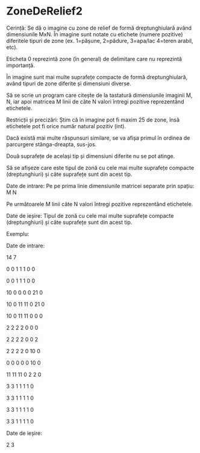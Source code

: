 # ZoneDeRelief2
Cerință:
Se dă o imagine cu zone de relief de formă dreptunghiulară având dimensiunile MxN. În imagine sunt notate cu etichete (numere pozitive) diferitele tipuri de zone (ex. 1=pășune, 2=pădure, 3=apa/lac 4=teren arabil, etc).

Eticheta 0 reprezintă zone (în general) de delimitare care nu reprezintă importanță.

În imagine sunt mai multe suprafețe compacte de formă dreptunghiulară, având tipuri de zone diferite și dimensiuni diverse.

Să se scrie un program care citește de la tastatură dimensiunile imaginii M, N, iar apoi matricea M linii de câte N valori întregi pozitive reprezentând etichetele.

Restricții și precizări:
Știm că în imagine pot fi maxim 25 de zone, însă etichetele pot fi orice număr natural pozitiv (int).

Dacă există mai multe răspunsuri similare, se va afișa primul în ordinea de parcurgere stânga-dreapta, sus-jos.

Două suprafețe de același tip și dimensiuni diferite nu se pot atinge.

Să se afișeze care este tipul de zonă cu cele mai multe suprafețe compacte (dreptunghiuri) și câte suprafețe sunt din acest tip.

Date de intrare:
Pe pe prima linie dimensiunile matricei separate prin spațiu: M N

Pe următoarele M linii câte N valori întregi pozitive reprezentând etichetele.

Date de ieșire:
Tipul de zonă cu cele mai multe suprafețe compacte (dreptunghiuri) și câte suprafețe sunt din acest tip.

Exemplu:

Date de intrare:

14 7

0 0 1 1 1 0 0

0 0 1 1 1 0 0

10 0 0 0 0 21 0

10 0 11 11 0 21 0

10 0 11 11 0 0 0

2 2 2 2 0 0 0

2 2 2 2 0 0 2

2 2 2 2 0 10 0

0 0 0 0 0 10 0

11 11 11 0 2 2 0

3 3 1 1 1 1 0

3 3 1 1 1 1 0

3 3 1 1 1 1 0

3 3 1 1 1 1 0

Date de ieșire:

2 3
